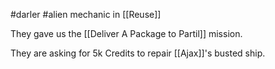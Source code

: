 #darler #alien mechanic in [[Reuse]]

They gave us the [[Deliver A Package to Partil]] mission.

They are asking for 5k Credits to repair [[Ajax]]'s busted ship.